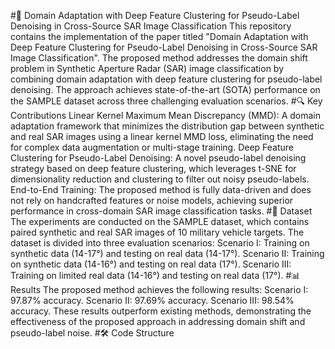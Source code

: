 #🚀 Domain Adaptation with Deep Feature Clustering for Pseudo-Label Denoising in Cross-Source SAR Image Classification
This repository contains the implementation of the paper titled "Domain Adaptation with Deep Feature Clustering for Pseudo-Label Denoising in Cross-Source SAR Image Classification". The proposed method addresses the domain shift problem in Synthetic Aperture Radar (SAR) image classification by combining domain adaptation with deep feature clustering for pseudo-label denoising. The approach achieves state-of-the-art (SOTA) performance on the SAMPLE dataset across three challenging evaluation scenarios.
#🔍 Key Contributions
Linear Kernel Maximum Mean Discrepancy (MMD): A domain adaptation framework that minimizes the distribution gap between synthetic and real SAR images using a linear kernel MMD loss, eliminating the need for complex data augmentation or multi-stage training.
Deep Feature Clustering for Pseudo-Label Denoising: A novel pseudo-label denoising strategy based on deep feature clustering, which leverages t-SNE for dimensionality reduction and clustering to filter out noisy pseudo-labels.
End-to-End Training: The proposed method is fully data-driven and does not rely on handcrafted features or noise models, achieving superior performance in cross-domain SAR image classification tasks.
#📂 Dataset
The experiments are conducted on the SAMPLE dataset, which contains paired synthetic and real SAR images of 10 military vehicle targets. The dataset is divided into three evaluation scenarios:
Scenario I: Training on synthetic data (14-17°) and testing on real data (14-17°).
Scenario II: Training on synthetic data (14-16°) and testing on real data (17°).
Scenario III: Training on limited real data (14-16°) and testing on real data (17°).
#📊 Results
The proposed method achieves the following results:
Scenario I: 97.87% accuracy.
Scenario II: 97.69% accuracy.
Scenario III: 98.54% accuracy.
These results outperform existing methods, demonstrating the effectiveness of the proposed approach in addressing domain shift and pseudo-label noise.
#🛠️ Code Structure
